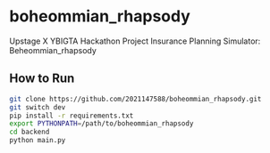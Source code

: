 # boheommian_rhapsody
Upstage X YBIGTA Hackathon Project
Insurance Planning Simulator: Beheommian_rhapsody

## How to Run

```bash
git clone https://github.com/2021147588/boheommian_rhapsody.git
git switch dev
pip install -r requirements.txt
export PYTHONPATH=/path/to/boheommian_rhapsody
cd backend
python main.py
```
